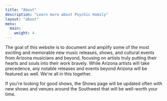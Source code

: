 ```yaml
---
title: "About"
description: "Learn more about Psychic Homily"
layout: "about"
menu:
  main:
    weight: 4
---
```


The goal of this website is to document and amplify some of the most exciting and memorable new music releases, shows, and cultural events from Arizona musicians and beyond, focusing on artists truly putting their hearts and souls into their work bravely. While Arizona artists will take precedence, any notable releases and events beyond Arizona will be featured as well. We're all in this together.

If you're looking for good shows, the Shows page will be updated often with new shows and venues around the Southwest that will be well-worth your time.
